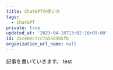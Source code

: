 ```yaml
---
title: ChatGPTの使い方
tags:
  - ChatGPT
private: true
updated_at: '2023-04-18T13:02:16+09:00'
id: 25ce0ec7cc7a5509b5fb
organization_url_name: null
---
```

記事を書いていきます。
test